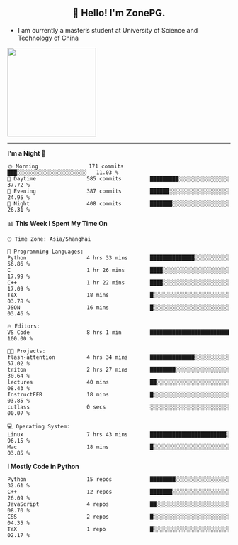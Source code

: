 <h2 align="center">👋 Hello! I'm ZonePG.</h2>

- I am currently a master’s student at University of Science and Technology of China

<img height=200 align="center" src="https://github-readme-stats.vercel.app/api?username=zonepg" />

-------

<!--START_SECTION:waka-->
**I'm a Night 🦉** 

```text
🌞 Morning                171 commits         ███░░░░░░░░░░░░░░░░░░░░░░   11.03 % 
🌆 Daytime                585 commits         █████████░░░░░░░░░░░░░░░░   37.72 % 
🌃 Evening                387 commits         ██████░░░░░░░░░░░░░░░░░░░   24.95 % 
🌙 Night                  408 commits         ███████░░░░░░░░░░░░░░░░░░   26.31 % 
```


📊 **This Week I Spent My Time On** 

```text
🕑︎ Time Zone: Asia/Shanghai

💬 Programming Languages: 
Python                   4 hrs 33 mins       ██████████████░░░░░░░░░░░   56.86 % 
C                        1 hr 26 mins        ████░░░░░░░░░░░░░░░░░░░░░   17.99 % 
C++                      1 hr 22 mins        ████░░░░░░░░░░░░░░░░░░░░░   17.09 % 
TeX                      18 mins             █░░░░░░░░░░░░░░░░░░░░░░░░   03.78 % 
JSON                     16 mins             █░░░░░░░░░░░░░░░░░░░░░░░░   03.46 % 

🔥 Editors: 
VS Code                  8 hrs 1 min         █████████████████████████   100.00 % 

🐱‍💻 Projects: 
flash-attention          4 hrs 34 mins       ██████████████░░░░░░░░░░░   57.02 % 
triton                   2 hrs 27 mins       ████████░░░░░░░░░░░░░░░░░   30.64 % 
lectures                 40 mins             ██░░░░░░░░░░░░░░░░░░░░░░░   08.43 % 
InstructFER              18 mins             █░░░░░░░░░░░░░░░░░░░░░░░░   03.85 % 
cutlass                  0 secs              ░░░░░░░░░░░░░░░░░░░░░░░░░   00.07 % 

💻 Operating System: 
Linux                    7 hrs 43 mins       ████████████████████████░   96.15 % 
Mac                      18 mins             █░░░░░░░░░░░░░░░░░░░░░░░░   03.85 % 
```

**I Mostly Code in Python** 

```text
Python                   15 repos            ████████░░░░░░░░░░░░░░░░░   32.61 % 
C++                      12 repos            ███████░░░░░░░░░░░░░░░░░░   26.09 % 
JavaScript               4 repos             ██░░░░░░░░░░░░░░░░░░░░░░░   08.70 % 
CSS                      2 repos             █░░░░░░░░░░░░░░░░░░░░░░░░   04.35 % 
TeX                      1 repo              █░░░░░░░░░░░░░░░░░░░░░░░░   02.17 % 
```




<!--END_SECTION:waka-->
